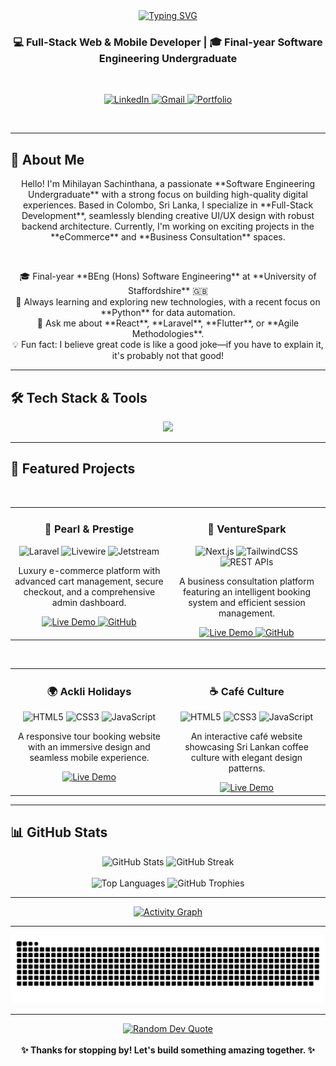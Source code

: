 
<div align="center">
  <a href="https://github.com/KGMS-Projects">
    <img src="https://readme-typing-svg.demolab.com?font=Fira+Code&size=32&duration=2800&pause=2000&color=00706d&center=true&vCenter=true&width=940&lines=Hey+%F0%9F%91%8B%2C+I'm+Mihilayan+Sachinthana;Full-Stack+Developer+%26+Software+Engineer;Building+Digital+Experiences+%F0%9F%9A%80" alt="Typing SVG" />
  </a>
  <h3 align="center">💻 Full-Stack Web & Mobile Developer | 🎓 Final-year Software Engineering Undergraduate</h3>
</div>

<br />

<p align="center">
  <a href="https://www.linkedin.com/in/mihilayan-sachinthana" target="_blank">
    <img src="https://img.shields.io/badge/LinkedIn-0077B5?style=for-the-badge&logo=linkedin&logoColor=white" alt="LinkedIn"/>
  </a>
  <a href="mailto:mihilayansachinthana@gmail.com">
    <img src="https://img.shields.io/badge/Gmail-D14836?style=for-the-badge&logo=gmail&logoColor=white" alt="Gmail"/>
  </a>
  <a href="https://mihilayansachinthana.com" target="_blank">
    <img src="https://img.shields.io/badge/Portfolio-FF5722?style=for-the-badge&logo=todoist&logoColor=white" alt="Portfolio"/>
  </a>
</p>

<br />

---

## 🚀 About Me

<div align="center">
  <p>
    Hello! I'm Mihilayan Sachinthana, a passionate **Software Engineering Undergraduate** with a strong focus on building high-quality digital experiences.
    Based in Colombo, Sri Lanka, I specialize in **Full-Stack Development**, seamlessly blending creative UI/UX design with robust backend architecture.
    Currently, I'm working on exciting projects in the **eCommerce** and **Business Consultation** spaces.
  </p>
  <br/>
  
  <p>
    🎓 Final-year **BEng (Hons) Software Engineering** at **University of Staffordshire** 🇬🇧
    <br/>
    🌱 Always learning and exploring new technologies, with a recent focus on **Python** for data automation.
    <br/>
    💬 Ask me about **React**, **Laravel**, **Flutter**, or **Agile Methodologies**.
    <br/>
    💡 Fun fact: I believe great code is like a good joke—if you have to explain it, it's probably not that good!
  </p>
</div>

---

## 🛠️ Tech Stack & Tools

<p align="center">
  <a href="#">
    <img src="https://skillicons.dev/icons?i=react,nextjs,flutter,html,css,tailwind,laravel,nodejs,python,php,javascript,typescript,dart,mysql,firebase,postgres,docker,git,github,jira,vscode" />
  </a>
</p>

---

## 🎯 Featured Projects

<br />

<table width="100%">
  <tr>
    <td width="50%" valign="top">
      <div align="center">
        <h3>💎 Pearl & Prestige</h3>
        <p>
          <img src="https://img.shields.io/badge/Laravel-FF2D20?style=for-the-badge&logo=laravel&logoColor=white" alt="Laravel"/>
          <img src="https://img.shields.io/badge/Livewire-3D4F97?style=for-the-badge&logo=livewire&logoColor=white" alt="Livewire"/>
          <img src="https://img.shields.io/badge/Jetstream-6D41A2?style=for-the-badge&logo=laravel&logoColor=white" alt="Jetstream"/>
        </p>
        <p>
          Luxury e-commerce platform with advanced cart management, secure checkout, and a comprehensive admin dashboard.
        </p>
        <a href="https://pearlprestige.shop" target="_blank">
          <img src="https://img.shields.io/badge/Live%20Demo-FF6B6B?style=for-the-badge&logo=vercel&logoColor=white" alt="Live Demo"/>
        </a>
        <a href="https://github.com/KGMS-Projects/Pearl-Prestige--Shop.git" target="_blank">
          <img src="https://img.shields.io/badge/Code-100000?style=for-the-badge&logo=github&logoColor=white" alt="GitHub"/>
        </a>
      </div>
    </td>
    <td width="50%" valign="top">
      <div align="center">
        <h3>💼 VentureSpark</h3>
        <p>
          <img src="https://img.shields.io/badge/Next.js-000000?style=for-the-badge&logo=next.js&logoColor=white" alt="Next.js"/>
          <img src="https://img.shields.io/badge/TailwindCSS-38B2AC?style=for-the-badge&logo=tailwind-css&logoColor=white" alt="TailwindCSS"/>
          <img src="https://img.shields.io/badge/REST%20APIs-007ACC?style=for-the-badge&logo=typescript&logoColor=white" alt="REST APIs"/>
        </p>
        <p>
          A business consultation platform featuring an intelligent booking system and efficient session management.
        </p>
        <a href="https://venture-spark.vercel.app" target="_blank">
          <img src="https://img.shields.io/badge/Live%20Demo-4ECDC4?style=for-the-badge&logo=vercel&logoColor=white" alt="Live Demo"/>
        </a>
        <a href="https://github.com/APIIT-CC-Asignment/-VentureSpark.git" target="_blank">
          <img src="https://img.shields.io/badge/Code-100000?style=for-the-badge&logo=github&logoColor=white" alt="GitHub"/>
        </a>
      </div>
    </td>
  </tr>
</table>

<br />

<table width="100%">
  <tr>
    <td width="50%" valign="top">
      <div align="center">
        <h3>🌍 Ackli Holidays</h3>
        <p>
          <img src="https://img.shields.io/badge/HTML5-E34F26?style=for-the-badge&logo=html5&logoColor=white" alt="HTML5"/>
          <img src="https://img.shields.io/badge/CSS3-1572B6?style=for-the-badge&logo=css3&logoColor=white" alt="CSS3"/>
          <img src="https://img.shields.io/badge/JavaScript-F7DF1E?style=for-the-badge&logo=javascript&logoColor=black" alt="JavaScript"/>
        </p>
        <p>
          A responsive tour booking website with an immersive design and seamless mobile experience.
        </p>
        <a href="https://ackliholidays.com" target="_blank">
          <img src="https://img.shields.io/badge/Live%20Demo-45B7D1?style=for-the-badge&logo=safari&logoColor=white" alt="Live Demo"/>
        </a>
      </div>
    </td>
    <td width="50%" valign="top">
      <div align="center">
        <h3>☕ Café Culture</h3>
        <p>
          <img src="https://img.shields.io/badge/HTML5-E34F26?style=for-the-badge&logo=html5&logoColor=white" alt="HTML5"/>
          <img src="https://img.shields.io/badge/CSS3-1572B6?style=for-the-badge&logo=css3&logoColor=white" alt="CSS3"/>
          <img src="https://img.shields.io/badge/JavaScript-F7DF1E?style=for-the-badge&logo=javascript&logoColor=black" alt="JavaScript"/>
        </p>
        <p>
          An interactive café website showcasing Sri Lankan coffee culture with elegant design patterns.
        </p>
        <a href="https://kgms-projects.github.io/Cafe-website/" target="_blank">
          <img src="https://img.shields.io/badge/Live%20Demo-D63384?style=for-the-badge&logo=github&logoColor=white" alt="Live Demo"/>
        </a>
      </div>
    </td>
  </tr>
</table>

---

## 📊 GitHub Stats

<div align="center">
  <img src="https://github-readme-stats.vercel.app/api?username=KGMS-Projects&show_icons=true&theme=tokyonight&hide_border=true&count_private=true" alt="GitHub Stats"/>
  <img src="https://github-readme-streak-stats.herokuapp.com/?user=KGMS-Projects&theme=tokyonight&hide_border=true" alt="GitHub Streak"/>
</div>

<br />

<div align="center">
  <img src="https://github-readme-stats.vercel.app/api/top-langs/?username=KGMS-Projects&layout=compact&theme=tokyonight&hide_border=true&langs_count=8" alt="Top Languages"/>
  <img src="https://github-profile-trophy.vercel.app/?username=KGMS-Projects&theme=tokyonight&no-frame=true&no-bg=false&margin-w=4&row=1" alt="GitHub Trophies"/>
</div>

---

<div align="center">
  <a href="https://github.com/KGMS-Projects">
    <img src="https://github-readme-activity-graph.vercel.app/graph?username=KGMS-Projects&theme=tokyo-night&hide_border=true&area=true" alt="Activity Graph"/>
  </a>
</div>

---

<div align="center">
  <img src="https://raw.githubusercontent.com/Platane/snk/output/github-contribution-grid-snake.svg" alt="Snake animation" />
</div>

---

<div align="center">
  <a href="https://quotes-github-readme.vercel.app/api?type=horizontal&theme=tokyonight">
    <img src="https://quotes-github-readme.vercel.app/api?type=horizontal&theme=tokyonight" alt="Random Dev Quote"/>
  </a>
</div>

<br />

<div align="center">
  <b>✨ Thanks for stopping by! Let's build something amazing together. ✨</b>
</div>
